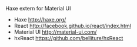 Haxe extern for Material UI

- Haxe http://haxe.org/
- React http://facebook.github.io/react/index.html
- Material UI http://material-ui.com/
- hxReact https://github.com/belliture/hxReact
